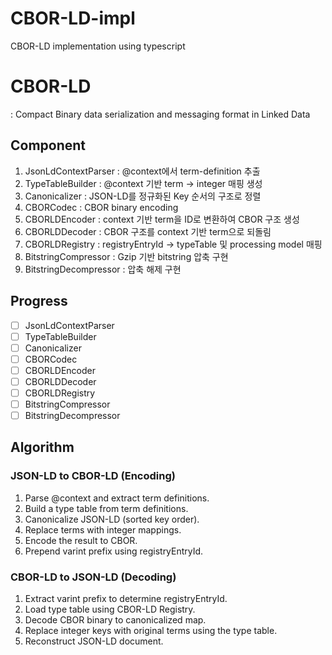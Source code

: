 # CBOR-LD-impl
CBOR-LD implementation using typescript

# CBOR-LD
: Compact Binary data serialization and messaging format in Linked Data

## Component
1. JsonLdContextParser : @context에서 term-definition 추출
2. TypeTableBuilder : @context 기반 term -> integer 매핑 생성
3. Canonicalizer : JSON-LD를 정규화된 Key 순서의 구조로 정렬
4. CBORCodec : CBOR binary encoding
5. CBORLDEncoder : context 기반 term을 ID로 변환하여 CBOR 구조 생성
6. CBORLDDecoder : CBOR 구조를 context 기반 term으로 되돌림
7. CBORLDRegistry : registryEntryId -> typeTable 및 processing model 매핑
8. BitstringCompressor : Gzip 기반 bitstring 압축 구현
9. BitstringDecompressor : 압축 해제 구현

## Progress
- [ ] JsonLdContextParser
- [ ] TypeTableBuilder
- [ ] Canonicalizer
- [ ] CBORCodec
- [ ] CBORLDEncoder
- [ ] CBORLDDecoder
- [ ] CBORLDRegistry
- [ ] BitstringCompressor
- [ ] BitstringDecompressor

## Algorithm
### JSON-LD to CBOR-LD (Encoding)
1. Parse @context and extract term definitions.
2. Build a type table from term definitions.
3. Canonicalize JSON-LD (sorted key order).
4. Replace terms with integer mappings.
5. Encode the result to CBOR.
6. Prepend varint prefix using registryEntryId.

### CBOR-LD to JSON-LD (Decoding)
1. Extract varint prefix to determine registryEntryId.
2. Load type table using CBOR-LD Registry.
3. Decode CBOR binary to canonicalized map.
4. Replace integer keys with original terms using the type table.
5. Reconstruct JSON-LD document.
